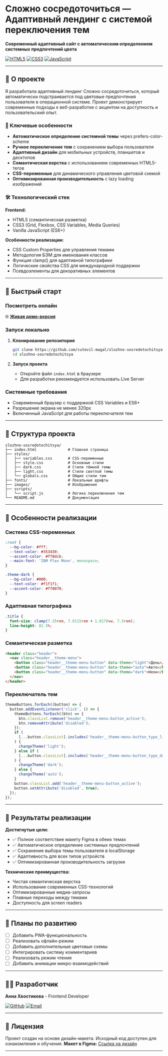 # Сложно сосредоточиться — Адаптивный лендинг с системой переключения тем

**Современный адаптивный сайт с автоматическим определением системных предпочтений цвета**

[![HTML5](https://img.shields.io/badge/HTML5-E34F26?style=for-the-badge&logo=html5&logoColor=white)](https://developer.mozilla.org/ru/docs/Web/HTML)
[![CSS3](https://img.shields.io/badge/CSS3-1572B6?style=for-the-badge&logo=css3&logoColor=white)](https://developer.mozilla.org/ru/docs/Web/CSS)
[![JavaScript](https://img.shields.io/badge/JavaScript-F7DF1E?style=for-the-badge&logo=javascript&logoColor=black)](https://developer.mozilla.org/ru/docs/Web/JavaScript)

---

## 📖 О проекте

Я разработала адаптивный лендинг Сложно сосредоточиться, который автоматически подстраивается под цветовые предпочтения пользователя в операционной системе. Проект демонстрирует современные подходы к веб-разработке с акцентом на доступность и пользовательский опыт.

### 🎯 Ключевые особенности

- **Автоматическое определение системной темы** через prefers-color-scheme
- **Ручное переключение тем** с сохранением выбора пользователя
- **Адаптивный дизайн** для мобильных устройств, планшетов и десктопов
- **Семантическая верстка** с использованием современных HTML5-тегов
- **CSS-переменные** для динамического управления цветовой схемой
- **Оптимизированная производительность** с lazy loading изображений

### 🛠 Технологический стек

**Frontend:**
- HTML5 (семантическая разметка)
- CSS3 (Grid, Flexbox, CSS Variables, Media Queries)
- Vanilla JavaScript (ES6+)

**Особенности реализации:**
- CSS Custom Properties для управления темами
- Методология БЭМ для именования классов
- Функция clamp() для адаптивной типографики
- Логические свойства CSS для международной поддержки
- Псевдоэлементы для декоративных элементов

---

## 🚀 Быстрый старт

### Посмотреть онлайн

🌐 **[Живая демо-версия](https://cutevil-magal.github.io/slozhno-sosredotochitsya/)**

### Запуск локально

1. **Клонирование репозитория**
   ```bash
   git clone https://github.com/cutevil-magal/slozhno-sosredotochitsya.git
   cd slozhno-sosredotochitsya
   ```

2. **Запуск проекта**
   - Откройте файл `index.html` в браузере
   - Для разработки рекомендуется использовать Live Server

### Системные требования
- Современный браузер с поддержкой CSS Variables и ES6+
- Разрешение экрана не менее 320px
- Включенный JavaScript для работы переключателя тем

---

## 📁 Структура проекта

```
slozhno-sosredotochitsya/
├── index.html              # Главная страница
├── styles/
│   ├── variables.css       # CSS-переменные
│   ├── style.css           # Основные стили
│   ├── dark.css            # Стили тёмной темы
│   ├── light.css           # Стили светлой темы
│   └── globals.css         # Общие стили тем
├── fonts/                  # Локальные шрифты
├── images/                 # Изображения
├── scripts/
│   └── script.js           # Логика переключения тем
└── README.md               # Документация
```

---

## 🎨 Особенности реализации

### Система CSS-переменных
```css
:root {
  --bg-color: #fff;
  --text-color: #353430;
  --accent-color: #ff8dcb;
  --main-font: 'IBM Plex Mono', monospace;
}

.theme-dark {
  --bg-color: #000;
  --text-color: #f1f1f1;
  --accent-color: #ff0070;
}
```

### Адаптивная типографика
```css
.title {
  font-size: clamp(7.25rem, 7.0115rem + 1.0178vw, 7.5rem);
  line-height: 82.5%;
}
```

### Семантическая разметка
```html
<header class="header">
  <nav class="header__theme-menu">
    <button class="header__theme-menu-button" data-theme="light">День</button>
    <button class="header__theme-menu-button" data-theme="auto">Авто</button>
    <button class="header__theme-menu-button" data-theme="dark">Неон</button>
  </nav>
</header>
```

### Переключатель тем
```javascript
themeButtons.forEach((button) => {
  button.addEventListener('click', () => {
    themeButtons.forEach((btn) => {
      btn.classList.remove('header__theme-menu-button_active');
      btn.removeAttribute('disabled');
    });
    if (
      [...button.classList].includes('header__theme-menu-button_type_light')
    ) {
      changeTheme('light');
    } else if (
      [...button.classList].includes('header__theme-menu-button_type_dark')
    ) {
      changeTheme('dark');
    } else {
      changeTheme('auto');
    }
    button.classList.add('header__theme-menu-button_active');
    button.setAttribute('disabled', true);
  });
});
```

---

## 🎯 Результаты реализации

**Достигнутые цели:**
- ✅ Полное соответствие макету Figma в обеих темах
- ✅ Автоматическое определение системных предпочтений
- ✅ Сохранение выбора темы пользователя в localStorage
- ✅ Адаптивность для всех типов устройств
- ✅ Оптимизированная производительность загрузки

**Технические преимущества:**
- Чистая семантическая верстка
- Использование современных CSS-технологий
- Оптимизированные медиа-запросы
- Плавные переходы между темами
- Доступность для screen readers

---

## 🔮 Планы по развитию

- [ ] Добавить PWA-функциональность
- [ ] Реализовать офлайн-режим
- [ ] Добавить дополнительные цветовые схемы
- [ ] Интегрировать систему комментариев
- [ ] Реализовать режим чтения
- [ ] Добавить анимации микро-взаимодействий

---

## 👩‍💻 Разработчик

**Анна Хвостикова** - Frontend Developer

[![GitHub](https://img.shields.io/badge/GitHub-181717?style=for-the-badge&logo=github&logoColor=white)](https://github.com/cutevil-magal)
[![Email](https://img.shields.io/badge/Email-ana.magal@yandex.by-D14836?style=for-the-badge&logo=gmail&logoColor=white)](mailto:ana.magal@yandex.by)

---

## 📄 Лицензия

Проект создан на основе дизайн-макета. Исходный код доступен для ознакомления и обучения.
**Макет в Figma:** [Ссылка на дизайн]([https://clck.ru/3MwWDw](https://www.figma.com/design/qhgelUhPHUbJVf3jgZsaD7/3-%D1%81%D0%BF%D1%80%D0%B8%D0%BD%D1%82.-%D0%9F%D1%80%D0%BE%D0%B5%D0%BA%D1%82%D0%BD%D0%B0%D1%8F-%D1%80%D0%B0%D0%B1%D0%BE%D1%82%D0%B0?node-id=0-1&clckid=0aee809f))

---

